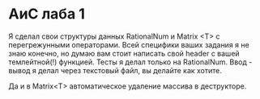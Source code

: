 # АиС лаба 1
Я сделал свои структуры данных RationalNum и Matrix \<T\> с перегрежунными операторами. 
Всей специфики ваших задания я не знаю конечно, но думаю вам стоит написать свой header с вашей темлейтной\(!\) функцией. Тесты я делал только на RationalNum. Ввод - вывод я делал через текстовый файл, вы делайте как хотите. 

Да и в Matrix\<T\> автоматическое удаление массива в деструкторе.